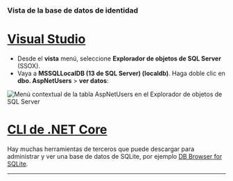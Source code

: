 ### <a name="view-the-identity-database"></a>Vista de la base de datos de identidad

# <a name="visual-studiotabvisual-studio"></a>[Visual Studio](#tab/visual-studio) 

* Desde el **vista** menú, seleccione **Explorador de objetos de SQL Server** (SSOX).
* Vaya a **MSSQLLocalDB (13 de SQL Server) (localdb)**. Haga doble clic en **dbo. AspNetUsers** > **ver datos**:

![Menú contextual de la tabla AspNetUsers en el Explorador de objetos de SQL Server](~/security/authentication/accconfirm/_static/ssox.png)

# <a name="net-core-clitabnetcore-cli"></a>[CLI de .NET Core](#tab/netcore-cli)

Hay muchas herramientas de terceros que puede descargar para administrar y ver una base de datos de SQLite, por ejemplo [DB Browser for SQLite](http://sqlitebrowser.org/).

------